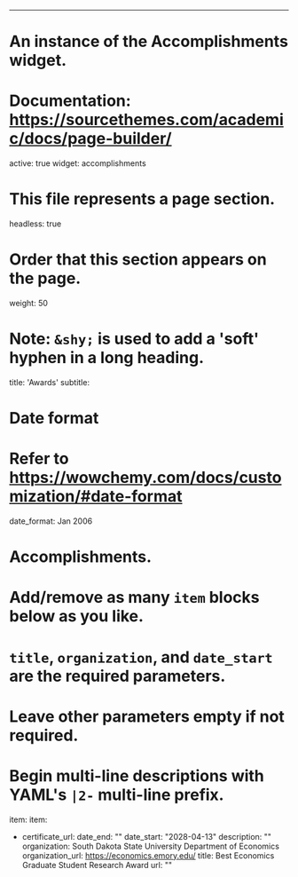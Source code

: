 ---
# An instance of the Accomplishments widget.
# Documentation: https://sourcethemes.com/academic/docs/page-builder/

active: true
widget: accomplishments

# This file represents a page section.
headless: true

# Order that this section appears on the page.
weight: 50

# Note: `&shy;` is used to add a 'soft' hyphen in a long heading.
title: 'Awards'
subtitle:

# Date format
#   Refer to https://wowchemy.com/docs/customization/#date-format
date_format: Jan 2006

# Accomplishments.
#   Add/remove as many `item` blocks below as you like.
#   `title`, `organization`, and `date_start` are the required parameters.
#   Leave other parameters empty if not required.
#   Begin multi-line descriptions with YAML's `|2-` multi-line prefix.
item:
item:
- certificate_url: 
  date_end: ""
  date_start: "2028-04-13"
  description: ""
  organization: South Dakota State University Department of Economics
  organization_url: https://economics.emory.edu/
  title: Best Economics Graduate Student Research Award
  url: ""


